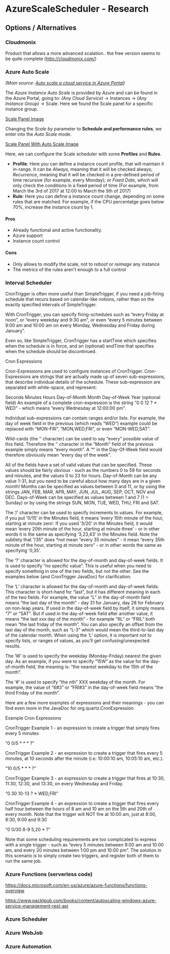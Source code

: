 # AzureScaleScheduler - Research

## Options / Alternatives

### Cloudmonix 

Product that allows a more advanced scalation.. the free version seems to be quite complete (http://cloudmonix.com/)

### Azure Auto Scale
*(Main source: [Auto scale a cloud service in Azure Portal](https://docs.microsoft.com/en-us/azure/cloud-services/cloud-services-how-to-scale-portal))*

The *Azure Instance Auto Scale* is provided by Azure and can be found in the Azure Portal, going to: *(Any Cloud Service)* -> Instances -> *(Any Instance Group)* -> Scale. Here we found the Scale panel for a specific instance group.

[Scale Panel Image](ResearchImages/ScalePanel_Default.png "Scale Panel")

Changing the *Scale by* parameter to **Schedule and performance rules**, we enter into the *Auto Scale* mode.

[Scale Panel With Auto Scale Image](ResearchImages/ScalePanel_AutoScale.png "Scale Panel With Auto Scale")

Here, we can configure the Scale scheduler with some **Profiles** and **Rules**.

* **Profile**: Here you can define a instance count profile, that will maintain it in-range. It can be *Always*, meaning that it will be checked always; *Recurrence*, meaning that it will be checked in a  pre-defined period of time recursive (for example, every Monday); or *Fixed Date*, which will only check the conditions in a fixed period of time (For example, from March the 3rd of 2017 at 12:00 to March the 5th of 2017)
* **Rule**: Here you can define a instance count change, depending on some rules that are matched. For example, if the CPU percentatge goes below 70%, increase the instance count by 1.

#### Pros
* Already functional and active functionality.
* Azure support
* Instance count control

#### Cons
* Only allows to modify the scale, not to *reboot* or *reimage* any instance
* The metrics of the rules aren't enough to a full control

### Interval Scheduler

CronTrigger is often more useful than SimpleTrigger, if you need a job-firing schedule that recurs based on calendar-like notions, rather than on the exactly specified intervals of SimpleTrigger.

With CronTrigger, you can specify firing-schedules such as “every Friday at noon”, or “every weekday and 9:30 am”, or even “every 5 minutes between 9:00 am and 10:00 am on every Monday, Wednesday and Friday during January”.

Even so, like SimpleTrigger, CronTrigger has a startTime which specifies when the schedule is in force, and an (optional) endTime that specifies when the schedule should be discontinued.

Cron Expressions

Cron-Expressions are used to configure instances of CronTrigger. Cron-Expressions are strings that are actually made up of seven sub-expressions, that describe individual details of the schedule. These sub-expression are separated with white-space, and represent:

Seconds
Minutes
Hours
Day-of-Month
Month
Day-of-Week
Year (optional field)
An example of a complete cron-expression is the string “0 0 12 ? * WED” - which means “every Wednesday at 12:00:00 pm”.

Individual sub-expressions can contain ranges and/or lists. For example, the day of week field in the previous (which reads “WED”) example could be replaced with “MON-FRI”, “MON,WED,FRI”, or even “MON-WED,SAT”.

Wild-cards (the ‘’ character) can be used to say “every” possible value of this field. Therefore the ‘’ character in the “Month” field of the previous example simply means “every month”. A ‘*’ in the Day-Of-Week field would therefore obviously mean “every day of the week”.

All of the fields have a set of valid values that can be specified. These values should be fairly obvious - such as the numbers 0 to 59 for seconds and minutes, and the values 0 to 23 for hours. Day-of-Month can be any value 1-31, but you need to be careful about how many days are in a given month! Months can be specified as values between 0 and 11, or by using the strings JAN, FEB, MAR, APR, MAY, JUN, JUL, AUG, SEP, OCT, NOV and DEC. Days-of-Week can be specified as values between 1 and 7 (1 = Sunday) or by using the strings SUN, MON, TUE, WED, THU, FRI and SAT.

The ‘/’ character can be used to specify increments to values. For example, if you put ‘0/15’ in the Minutes field, it means ‘every 15th minute of the hour, starting at minute zero’. If you used ‘3/20’ in the Minutes field, it would mean ‘every 20th minute of the hour, starting at minute three’ - or in other words it is the same as specifying ‘3,23,43’ in the Minutes field. Note the subtlety that “/35” does *not mean “every 35 minutes” - it mean “every 35th minute of the hour, starting at minute zero” - or in other words the same as specifying ‘0,35’.

The ‘?’ character is allowed for the day-of-month and day-of-week fields. It is used to specify “no specific value”. This is useful when you need to specify something in one of the two fields, but not the other. See the examples below (and CronTrigger JavaDoc) for clarification.

The ‘L’ character is allowed for the day-of-month and day-of-week fields. This character is short-hand for “last”, but it has different meaning in each of the two fields. For example, the value “L” in the day-of-month field means “the last day of the month” - day 31 for January, day 28 for February on non-leap years. If used in the day-of-week field by itself, it simply means “7” or “SAT”. But if used in the day-of-week field after another value, it means “the last xxx day of the month” - for example “6L” or “FRIL” both mean “the last friday of the month”. You can also specify an offset from the last day of the month, such as “L-3” which would mean the third-to-last day of the calendar month. When using the ‘L’ option, it is important not to specify lists, or ranges of values, as you’ll get confusing/unexpected results.

The ‘W’ is used to specify the weekday (Monday-Friday) nearest the given day. As an example, if you were to specify “15W” as the value for the day-of-month field, the meaning is: “the nearest weekday to the 15th of the month”.

The ‘#’ is used to specify “the nth” XXX weekday of the month. For example, the value of “6#3” or “FRI#3” in the day-of-week field means “the third Friday of the month”.

Here are a few more examples of expressions and their meanings - you can find even more in the JavaDoc for org.quartz.CronExpression

Example Cron Expressions

CronTrigger Example 1 - an expression to create a trigger that simply fires every 5 minutes

“0 0/5 * * * ?”

CronTrigger Example 2 - an expression to create a trigger that fires every 5 minutes, at 10 seconds after the minute (i.e. 10:00:10 am, 10:05:10 am, etc.).

“10 0/5 * * * ?”

CronTrigger Example 3 - an expression to create a trigger that fires at 10:30, 11:30, 12:30, and 13:30, on every Wednesday and Friday.

“0 30 10-13 ? * WED,FRI”

CronTrigger Example 4 - an expression to create a trigger that fires every half hour between the hours of 8 am and 10 am on the 5th and 20th of every month. Note that the trigger will NOT fire at 10:00 am, just at 8:00, 8:30, 9:00 and 9:30

“0 0/30 8-9 5,20 * ?”

Note that some scheduling requirements are too complicated to express with a single trigger - such as “every 5 minutes between 9:00 am and 10:00 am, and every 20 minutes between 1:00 pm and 10:00 pm”. The solution in this scenario is to simply create two triggers, and register both of them to run the same job.

### Azure Functions (serverless code)

https://docs.microsoft.com/en-us/azure/azure-functions/functions-overview

https://www.packtpub.com/books/content/autoscaling-windows-azure-service-management-rest-api

### Azure Scheduler

### Azure WebJob

### Azure Automation

